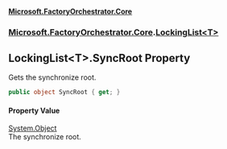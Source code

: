 #### [Microsoft.FactoryOrchestrator.Core](./Microsoft-FactoryOrchestrator-Core.md 'Microsoft.FactoryOrchestrator.Core')
### [Microsoft.FactoryOrchestrator.Core](./Microsoft-FactoryOrchestrator-Core.md 'Microsoft.FactoryOrchestrator.Core').[LockingList&lt;T&gt;](./Microsoft-FactoryOrchestrator-Core-LockingList-T-.md 'Microsoft.FactoryOrchestrator.Core.LockingList&lt;T&gt;')
## LockingList&lt;T&gt;.SyncRoot Property
Gets the synchronize root.  
```csharp
public object SyncRoot { get; }
```
#### Property Value
[System.Object](https://docs.microsoft.com/en-us/dotnet/api/System.Object 'System.Object')  
The synchronize root.  
